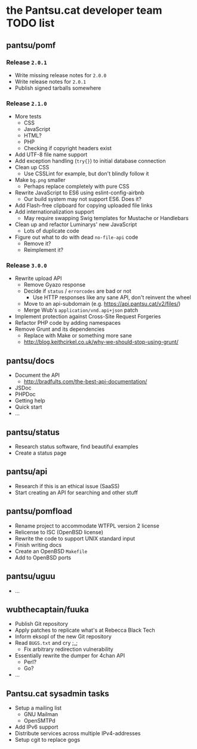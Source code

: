 # the Pantsu.cat developer team TODO list

## pantsu/pomf

### Release `2.0.1`

- Write missing release notes for `2.0.0`
- Write release notes for `2.0.1`
- Publish signed tarballs somewhere

### Release `2.1.0`

- More tests 
  - CSS
  - JavaScript
  - HTML?
  - PHP
  - Checking if copyright headers exist
- Add UTF-8 file name support
- Add exception handling (`try{}`) to initial database connection
- Clean up CSS
  - Use CSSLint for example, but don't blindly follow it
- Make `bg.png` smaller
  - Perhaps replace completely with pure CSS
- Rewrite JavaScript to ES6 using eslint-config-airbnb
  - Our build system may not support ES6. Does it?
- Add Flash-free clipboard for copying uploaded file links
- Add internationalization support
  - May require swapping Swig templates for Mustache or Handlebars
- Clean up and refactor Luminarys' new JavaScript
  - Lots of duplicate code
- Figure out what to do with dead `no-file-api` code
  - Remove it?
  - Reimplement it?

### Release `3.0.0`

- Rewrite upload API
  - Remove Gyazo response
  - Decide if `status` / `errorcodes` are bad or not
    - Use HTTP responses like any sane API, don't reinvent the wheel
  - Move to an api-subdomain (e.g. <https://api.pantsu.cat/v2/files/>)
  - Merge Wub's `application/vnd.api+json` patch
- Implement protection against Cross-Site Request Forgeries
- Refactor PHP code by adding namespaces
- Remove Grunt and its dependencies
  - Replace with Make or something more sane
  - <http://blog.keithcirkel.co.uk/why-we-should-stop-using-grunt/>

## pantsu/docs

- Document the API
  - <http://bradfults.com/the-best-api-documentation/>
- JSDoc
- PHPDoc
- Getting help
- Quick start
- …

## pantsu/status

- Research status software, find beautiful examples
- Create a status page

## pantsu/api

- Research if this is an ethical issue (SaaSS)
- Start creating an API for searching and other stuff

## pantsu/pomfload

- Rename project to accommodate WTFPL version 2 license
- Relicense to ISC (OpenBSD license)
- Rewrite the code to support UNIX standard input
- Finish writing docs
- Create an OpenBSD `Makefile`
- Add to OpenBSD ports

## pantsu/uguu

- …

## wubthecaptain/fuuka

- Publish Git repository
- Apply patches to replicate what's at Rebecca Black Tech
- Inform eksopl of the new Git repository
- Read `BUGS.txt` and cry ;\_;
  - Fix arbitrary redirection vulnerability
- Essentially rewrite the dumper for 4chan API
  - Perl?
  - Go?
- …

## Pantsu.cat sysadmin tasks

- Setup a mailing list
  - GNU Mailman
  - OpenSMTPd
- Add IPv6 support
- Distribute services across multiple IPv4-addresses
- Setup cgit to replace gogs
